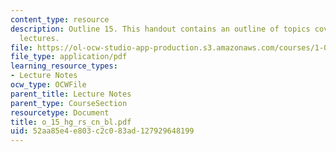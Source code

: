 ```yaml
---
content_type: resource
description: Outline 15. This handout contains an outline of topics covered in course
  lectures.
file: https://ol-ocw-studio-app-production.s3.amazonaws.com/courses/1-054-mechanics-and-design-of-concrete-structures-spring-2004/52aa85e4e803c2c083ad127929648199_o_15_hg_rs_cn_bl.pdf
file_type: application/pdf
learning_resource_types:
- Lecture Notes
ocw_type: OCWFile
parent_title: Lecture Notes
parent_type: CourseSection
resourcetype: Document
title: o_15_hg_rs_cn_bl.pdf
uid: 52aa85e4-e803-c2c0-83ad-127929648199
---
```

